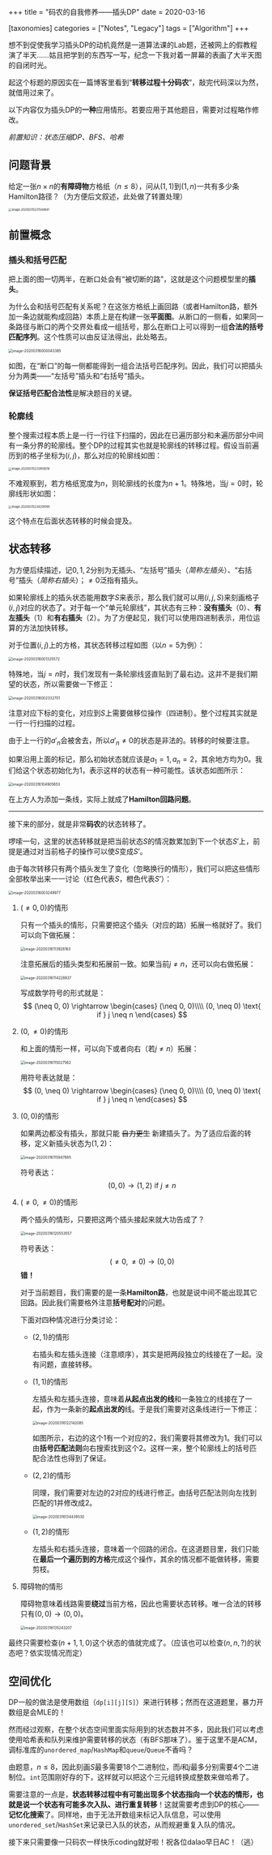 +++
title = "码农的自我修养——插头DP"
date = 2020-03-16

[taxonomies]
categories = ["Notes", "Legacy"]
tags = ["Algorithm"]
+++

想不到促使我学习插头DP的动机竟然是一道算法课的Lab题，还被网上的假教程演了半天……姑且把学到的东西写一写，纪念一下我对着一屏幕的表画了大半天图的自闭时光。

起这个标题的原因实在一篇博客里看到“**转移过程十分码农**”，敲完代码深以为然，就借用过来了。

以下内容仅为插头DP的**一种**应用情形。若要应用于其他题目，需要对过程略作修改。

*前置知识：状态压缩DP、BFS、哈希*

<!-- more -->

## 问题背景

给定一张$n \times n$的**有障碍物**方格纸（$n \leq 8$），问从$(1, 1)$到$(1, n)$一共有多少条Hamilton路径？（为方便后文叙述，此处做了转置处理）

<img src="/images/image-20200315231540841.png" alt="image-20200315231540841" style="zoom: 40%;" />

## 前置概念

### 插头和括号匹配

把上面的图一切两半，在断口处会有“被切断的路”，这就是这个问题模型里的**插头**。

为什么会和括号匹配有关系呢？在这张方格纸上画回路（或者Hamilton路，额外加一条边就能构成回路）本质上是在构建一张**平面图**。从断口的一侧看，如果同一条路径与断口的两个交界处看成一组括号，那么在断口上可以得到一组**合法的括号匹配序列**。这个性质可以由反证法得出，此处略去。

<img src="/images/image-20200316000043385.png" alt="image-20200316000043385" style="zoom:50%;" />

如图，在“断口”的每一侧都能得到一组合法括号匹配序列。因此，我们可以把插头分为两类——“左括号”插头和“右括号”插头。

**保证括号匹配合法性**是解决题目的关键。

### 轮廓线

整个搜索过程本质上是一行一行往下扫描的，因此在已遍历部分和未遍历部分中间有一条分界的轮廓线。整个DP的过程其实也就是轮廓线的转移过程。假设当前遍历到的格子坐标为$(i, j)$，那么对应的轮廓线如图：

<img src="/images/image-20200315233958018.png" alt="image-20200315233958018" style="zoom:40%;" />

不难观察到，若方格纸宽度为$n$，则轮廓线的长度为$n+1$。特殊地，当$j = 0$时，轮廓线形状如图：

<img src="/images/image-20200315234209189.png" alt="image-20200315234209189" style="zoom:40%;" />

这个特点在后面状态转移的时候会提及。

## 状态转移

为方便后续描述，记$0, 1, 2$分别为无插头、“左括号”插头（_简称左插头_）、“右括号”插头（_简称右插头_）；$\neq 0$泛指有插头。

如果轮廓线上的插头状态能用数字$S$来表示，那么我们就可以用$(i, j, S)$来刻画格子$(i, j)$对应的状态了。对于每一个“单元轮廓线”，其状态有三种：**没有插头**（$0$）、**有左插头**（$1$）和**有右插头**（$2$）。为了方便起见，我们可以使用四进制表示，用位运算的方法加快转移。

对于位置$(i, j)$上的方格，其状态转移过程如图（以$n = 5$为例）：

<img src="/images/image-20200316001325572.png" alt="image-20200316001325572" style="zoom:50%;" />

特殊地，当$j = n$时，我们发现有一条轮廓线竖直贴到了最右边。这并不是我们期望的状态，所以需要做一下修正：

<img src="/images/image-20200316002332701.png" alt="image-20200316002332701" style="zoom:50%;" />

注意对应下标的变化，对应到$S$上需要做移位操作（四进制）。整个过程其实就是一行一行扫描的过程。

由于上一行的$a'_n$会被舍去，所以$a'_n \neq 0$的状态是非法的。转移的时候要注意。

如果沿用上面的标记，那么初始状态就应该是$a_1 = 1, a_n = 2$，其余地方均为$0$。我们给这个状态初始化为$1$，表示这样的状态有一种可能性。该状态如图所示：

<img src="/images/image-20200316104905653.png" alt="image-20200316104905653" style="zoom:50%;" />

在上方人为添加一条线，实际上就成了**Hamilton回路问题**。

---

接下来的部分，就是非常**码农**的状态转移了。

啰嗦一句，这里的状态转移就是把当前状态$S$的情况数累加到下一个状态$S'$上，前提是通过对当前格子的操作可以使$S$变成$S’$。

由于每次转移只有两个插头发生了变化（忽略换行的情形），我们可以把这些情形全部枚举出来一一讨论（红色代表$S$，橙色代表$S’$）：

<img src="/images/image-20200316003249977.png" alt="image-20200316003249977" style="zoom:50%;" />

1. $(\neq 0, 0)$的情形

   只有一个插头的情形，只需要把这个插头（对应的路）拓展一格就好了。我们可以向下做拓展：

   <img src="/images/image-20200316113928163.png" alt="image-20200316113928163" style="zoom:50%;" />

   注意拓展后的插头类型和拓展前一致。如果当前$j \neq n$，还可以向右做拓展：

   <img src="/images/image-20200316114228937.png" alt="image-20200316114228937" style="zoom:50%;" />

   写成数学符号的形式就是：
   $$
   (\neq 0, 0) \rightarrow \begin{cases}
   (\neq 0, 0)\\\\
   (0, \neq 0) \text{ if } j \neq n
   \end{cases}
   $$

2. $(0, \neq 0)$的情形

   和上面的情形一样，可以向下或者向右（若$j \neq n$）拓展：

   <img src="/images/image-20200316115027562.png" alt="image-20200316115027562" style="zoom:50%;" />

   用符号表达就是：
   $$
   (0, \neq 0) \rightarrow \begin{cases}
   (\neq 0, 0)\\\\
   (0, \neq 0) \text{ if } j \neq n
   \end{cases}
   $$

3. $(0, 0)$的情形

   如果两边都没有插头，那就只能 ~~自力更生~~ 新建插头了。为了适应后面的转移，定义新插头状态为$(1, 2)$：

   <img src="/images/image-20200316115947885.png" alt="image-20200316115947885" style="zoom:50%;" />

   符号表达：
   $$
   (0, 0) \rightarrow (1, 2) \text{ if } j \neq n
   $$

4. $(\neq 0, \neq 0)$的情形

   两个插头的情形，只要把这两个插头接起来就大功告成了？

   <img src="/images/image-20200316120553557.png" alt="image-20200316120553557" style="zoom:50%;" />

   符号表达：
   $$
   (\neq 0, \neq 0) \rightarrow (0, 0)
   $$
   **错！**

   对于当前题目，我们需要的是一条**Hamilton路**，也就是说中间不能出现其它回路。因此我们需要格外注意**括号配对**的问题。

   下面对四种情况进行分类讨论：

   - $(2, 1)$的情形

     右插头和左插头连接（注意顺序），其实是把两段独立的线接在了一起。没有问题，直接转移。

   - $(1, 1)$的情形

     左插头和左插头连接，意味着**从起点出发的线**和一条独立的线接在了一起，作为一条新的**起点出发的**线。于是我们需要对这条线进行一下修正：

     <img src="/images/image-20200316122142085.png" alt="image-20200316122142085" style="zoom:50%;" />

     如图所示，右边的这个$1$有一个对应的$2$，我们需要将其修改为$1$。我们可以由**括号匹配法则**向右搜索找到这个$2$。这样一来，整个轮廓线上的括号匹配合法性也得到了保证。

   - $(2, 2)$的情形

     同理，我们需要对左边的$2$对应的线进行修正。由括号匹配法则向左找到匹配的$1$并修改成$2$。

     <img src="/images/image-20200316134439530.png" alt="image-20200316134439530" style="zoom:50%;" />

   - $(1, 2)$的情形

     左插头和右插头连接，意味着一个回路的闭合。在这道题目里，我们只能在**最后一个遍历到的方格**完成这个操作，其余的情况都不能做转移，需要剪枝。

5. 障碍物的情形

   障碍物意味着线路需要**绕过**当前方格，因此也需要状态转移。唯一合法的转移只有$(0, 0) \rightarrow (0, 0)$。

   <img src="/images/image-20200316135243207.png" alt="image-20200316135243207" style="zoom:50%;" />

最终只需要检查$(n + 1, 1, 0)$这个状态的值就完成了。（应该也可以检查$(n, n, ?)$的状态吧？依实现情况而定）

## 空间优化

DP一般的做法是使用数组（`dp[i][j][S]`）来进行转移；然而在这道题里，暴力开数组是会MLE的！

然而经过观察，在整个状态空间里面实际用到的状态数并不多，因此我们可以考虑使用哈希表和队列来维护需要转移的状态（有BFS那味了）。鉴于这里不是ACM，调标准库的`unordered_map`/`HashMap`和`queue`/`Queue`不香吗？

由题意，$n \leq 8$，因此刻画$S$最多需要18个二进制位，而$i$和$j$最多分别需要4个二进制位。`int`范围刚好存的下，这样就可以把这个三元组转换成整数来做哈希了。

需要注意的一点是，**状态转移过程中有可能出现多个状态指向一个状态的情形，也就是说一个状态有可能多次入队、进行重复转移**！这就需要考虑到DP的核心——**记忆化搜索**了。同样地，由于无法开数组来标记入队信息，可以使用`unordered_set`/`HashSet`来记录已入队的状态，从而规避重复入队的情况。



接下来只需要像一只码农一样快乐coding就好啦！祝各位dalao早日AC！（逃）


